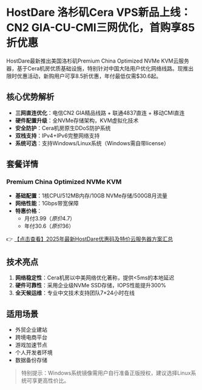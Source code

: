# HostDare 洛杉矶Cera VPS新品上线：CN2 GIA-CU-CMI三网优化，首购享85折优惠

HostDare最新推出美国洛杉矶Premium China Optimized NVMe KVM云服务器，基于Cera机房优质基础设施，特别针对中国大陆用户优化网络线路。现推出限时优惠活动，新购用户可享8.5折优惠，年付最低仅需$30.6起。

## 核心优势解析

- **三网直连优化**：电信CN2 GIA精品线路 + 联通4837直连 + 移动CMI直连
- **硬件配置升级**：全NVMe存储架构，KVM虚拟化技术
- **安全防护**：Cera机房原生DDoS防护系统
- **双栈支持**：IPv4+IPv6完整网络支持
- **系统可选**：支持Windows/Linux系统（Windows需自带license）

## 套餐详情

### Premium China Optimized NVMe KVM

- **基础配置**：1核CPU/512MB内存/10GB NVMe存储/500GB月流量
- **网络性能**：1Gbps带宽保障
- **特惠价格**：
  - 月付$3.99（原价$4.7）
  - 年付$30.6（原价$36）

👉 [【点击查看】2025年最新HostDare优惠码及特价云服务器方案汇总](https://bit.ly/hostdare)

## 技术亮点

1. **网络稳定性**：Cera机房以中美网络优化著称，提供<5ms的本地延迟
2. **硬件可靠性**：采用企业级NVMe SSD存储，IOPS性能提升300%
3. **全天候运维**：专业中文技术支持团队7×24小时在线

## 适用场景

- 外贸企业建站
- 跨境电商平台
- 游戏加速节点
- 个人开发者环境
- 数据备份存储

> 特别提示：Windows系统镜像需用户自行准备正版授权，建议选择Linux系统可享更高性价比。